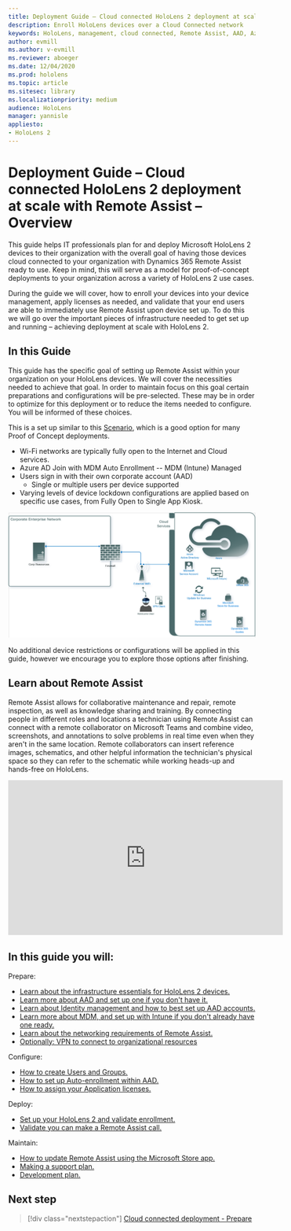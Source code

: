 ```yaml
---
title: Deployment Guide – Cloud connected HoloLens 2 deployment at scale with Remote Assist - Overview
description: Enroll HoloLens devices over a Cloud Connected network
keywords: HoloLens, management, cloud connected, Remote Assist, AAD, Azure AD, MDM, Mobile Device Management
author: evmill
ms.author: v-evmill
ms.reviewer: aboeger
ms.date: 12/04/2020
ms.prod: hololens
ms.topic: article
ms.sitesec: library
ms.localizationpriority: medium
audience: HoloLens
manager: yannisle
appliesto:
- HoloLens 2
---
```


# Deployment Guide – Cloud connected HoloLens 2 deployment at scale with Remote Assist – Overview

This guide helps IT professionals plan for and deploy Microsoft HoloLens 2 devices to their organization with the overall goal of having those devices cloud connected to your organization with Dynamics 365 Remote Assist ready to use. Keep in mind, this will serve as a model for proof-of-concept deployments to your organization across a variety of HoloLens 2 use cases.

During the guide we will cover, how to enroll your devices into your device management, apply licenses as needed, and validate that your end users are able to immediately use Remote Assist upon device set up. To do this we will go over the important pieces of infrastructure needed to get set up and running – achieving deployment at scale with HoloLens 2.

## In this Guide

This guide has the specific goal of setting up Remote Assist within your organization on your HoloLens devices. We will cover the necessities needed to achieve that goal. In order to maintain focus on this goal certain preparations and configurations will be pre-selected. These may be in order to optimize for this deployment or to reduce the items needed to configure. You will be informed of these choices.

This is a set up similar to this [Scenario](https://docs.microsoft.com/hololens/common-scenarios#scenario-a), which is a good option for many Proof of Concept deployments.

- Wi-Fi networks are typically fully open to the Internet and Cloud services.
- Azure AD Join with MDM Auto Enrollment -- MDM (Intune) Managed
- Users sign in with their own corporate account (AAD)
  - Single or multiple users per device supported
- Varying levels of device lockdown configurations are applied based on specific use cases, from Fully Open to Single App Kiosk.

![Cloud connected scenario](./images/cloud-connected-deployment-chart.png)

No additional device restrictions or configurations will be applied in this guide, however we encourage you to explore those options after finishing.

## Learn about Remote Assist

Remote Assist allows for collaborative maintenance and repair, remote inspection, as well as knowledge sharing and training. By connecting people in different roles and locations a technician using Remote Assist can connect with a remote collaborator on Microsoft Teams and combine video, screenshots, and annotations to solve problems in real time even when they aren&#39;t in the same location. Remote collaborators can insert reference images, schematics, and other helpful information the technician&#39;s physical space so they can refer to the schematic while working heads-up and hands-free on HoloLens.

<iframe width="560" height="315" src="https://www.youtube.com/embed/d3YT8j0yYl0" frameborder="0" allow="accelerometer; autoplay; clipboard-write; encrypted-media; gyroscope; picture-in-picture" allowfullscreen></iframe>

## In this guide you will:

Prepare:

- [Learn about the infrastructure essentials for HoloLens 2 devices.](hololens2-cloud-connected-prepare.md#infrastructure-essentials)
- [Learn more about AAD and set up one if you don&#39;t have it.](hololens2-cloud-connected-prepare.md#azure-active-directory)
- [Learn about Identity management and how to best set up AAD accounts.](hololens2-cloud-connected-prepare.md#identity-management)
- [Learn more about MDM, and set up with Intune if you don&#39;t already have one ready.](hololens2-cloud-connected-prepare.md#mobile-device-management)
- [Learn about the networking requirements of Remote Assist.](hololens2-cloud-connected-prepare.md#network)
- [Optionally: VPN to connect to organizational resources](/hololens2-cloud-connected-prepare.md#optional-connect-your-hololens-to-vpn)

Configure:

- [How to create Users and Groups.](hololens2-cloud-connected-configure.md#azure-users-and-groups)
- [How to set up Auto-enrollment within AAD.](hololens2-cloud-connected-configure.md#auto-enrollment-on-hololens-2)
- [How to assign your Application licenses.](hololens2-cloud-connected-configure.md#application-licenses)

Deploy:

- [Set up your HoloLens 2 and validate enrollment.](hololens2-cloud-connected-deploy.md#enrollment-validation)
- [Validate you can make a Remote Assist call.](hololens2-cloud-connected-deploy.md#remote-assist-call-validation)

Maintain:

- [How to update Remote Assist using the Microsoft Store app.](hololens2-cloud-connected-maintain.md#updates)
- [Making a support plan.](hololens2-cloud-connected-maintain.md#support-plan)
- [Development plan.](hololens2-cloud-connected-maintain.md#development-plan)

## Next step

> [!div class="nextstepaction"]
> [Cloud connected deployment - Prepare](hololens2-cloud-connected-prepare.md)
